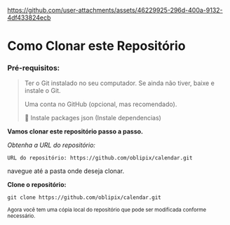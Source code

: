 






https://github.com/user-attachments/assets/46229925-296d-400a-9132-4df433824ecb
















# Como Clonar este Repositório

>
### Pré-requisitos:


> Ter o Git instalado no seu computador.
> Se ainda não tiver, baixe e instale o Git.
>
> Uma conta no GitHub (opcional, mas recomendado).
>
>  📌 Instale packages json (Instale dependencias)


**Vamos clonar este repositório passo a passo.**

_Obtenha a URL do repositório:_

`URL do repositório: https://github.com/oblipix/calendar.git`




navegue até a pasta onde deseja clonar.


**Clone o repositório:**

`git clone https://github.com/oblipix/calendar.git`


<sub> Agora você tem uma cópia local do repositório que pode ser modificada conforme necessário. </sub>





